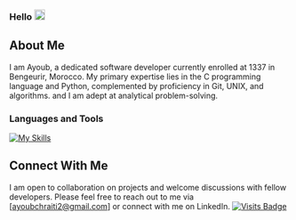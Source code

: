 ### Hello <img src="https://media.giphy.com/media/hvRJCLFzcasrR4ia7z/giphy.gif" width="19">

## About Me

I am Ayoub, a dedicated software developer currently enrolled at 1337 in Bengeurir, Morocco.
My primary expertise lies in the C programming language and Python, complemented by proficiency in Git, UNIX, and algorithms.
and I am adept at analytical problem-solving.


### Languages and Tools

[![My Skills](https://skillicons.dev/icons?i=c,python,html,css,bash,vim,vscode,stackoverflow,github,git,cmake)](https://skillicons.dev)


## Connect With Me

I am open to collaboration on projects and welcome discussions with fellow developers.
Please feel free to reach out to me via [ayoubchraiti2@gmail.com] or connect with me on LinkedIn.
[![Visits Badge](https://badges.pufler.dev/visits/jdromero88/jdromero88)](https://josedromero.com)
